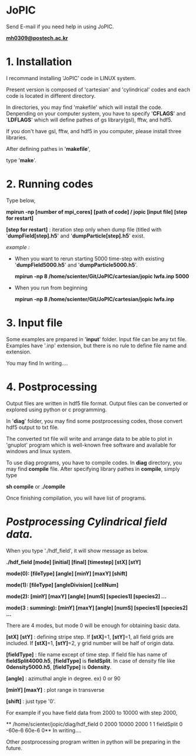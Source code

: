 # JoPIC
Send E-mail if you need help in using JoPIC.

**mh0309@postech.ac.kr**

# 1. Installation

I recommand installing 'JoPIC' code in LINUX system.

Present version is composed of 'cartesian' and 'cylindrical' codes and each code is located in different directory.

In directories, you may find 'makefile' which will install the code.
Denpending on your computer system, you have to specify '**CFLAGS**' and '**LDFLAGS**' which will define pathes of gs library(gsl), fftw, and hdf5.

If you don't have gsl, fftw, and hdf5 in you computer, please install three libraries.

After defining pathes in '**makefile**', 

type '**make**'.


# 2. Running codes

Type below,

**mpirun -np [number of mpi_cores] [path of code] / jopic [input file] [step for restart]**

**[step for restart]** : iteration step only when dump file (titled with '**dumpField[step].h5**' and '**dumpParticle[step].h5**' exist.

*example :*

* When you want to rerun starting 5000 time-step with existing '**dumpField5000.h5**' and '**dumpParticle5000.h5**'.

  **mpirun -np 8 /home/scienter/Git/JoPIC/cartesian/jopic lwfa.inp 5000**

* When you run from beginning

  **mpirun -np 8 /home/scienter/Git/JoPIC/cartesian/jopic lwfa.inp**



# 3. Input file

Some examples are prepared in '**input**' folder. Input file can be any txt file. Examples have '.inp' extension, but there is no rule to define file name and extension.

You may find 
In writing....

# 4. Postprocessing

Output files are written in hdf5 file format. Output files can be converted or explored using python or c programming.

In '**diag**' folder, you may find some postprocessing codes, those convert hdf5 output to txt file. 

The converted txt file will write and arrange data to be able to plot in 'gnuplot' program which is well-known free software and available for windows and linux system.

To use diag programs, you have to compile codes. In **diag** directory, you may find **compile** file. After specifying library pathes in **compile**, simply type

**sh compile** or **./compile**

Once finishing compilation, you will have list of programs.

# *Postprocessing Cylindrical field data.*

When you type './hdf_field', it will show message as below.

**./hdf_field [mode] [initial] [final] [timestep] [stX] [stY]**

**mode(0): [fileType] [angle] [minY] [maxY] [shift]**

**mode(1): [fileType] [angleDivision] [cellNum]**

**mode(2): [minY] [maxY] [angle] [numS] [species1] [species2] ...**

**mode(3 : summing): [minY] [maxY] [angle] [numS] [species1] [species2] ...**

There are 4 modes, but mode 0 will be enough for obtaining basic data.

**[stX]** **[stY]** : defining stripe step. 
If **[stX]**=1, **[stY]**=1, all field grids are included. 
If **[stX]**=1, **[stY]**=2, y grid number will be half of origin data. 

**[fieldType]** : file name except of time step. 
If field file has name of **fieldSplit4000.h5**, **[fieldType]** is **fieldSplit**.
In case of density file like **0density5000.h5**, **[fieldType]** is **0density**.

**[angle]** : azimuthal angle in degree. ex) 0 or 90

**[minY] [maxY]** : plot range in transverse

**[shift]** : just type '0'.

For example if you have field data from 2000 to 10000 with step 2000,

** /home/scienter/jopic/diag/hdf_field 0 2000 10000 2000 1 1 fieldSplit 0 -60e-6 60e-6 0**
In writing....



Other postprocessing program written in python will be preparing in the future.



